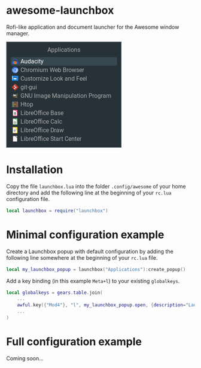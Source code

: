 # awesome-launchbox
Rofi-like application and document launcher for the Awesome window manager.

![Screenshot with default configuration](screenshot_default.png)

# Installation
Copy the file `launchbox.lua` into the folder `.config/awesome` of your home directory and add the following line at the beginning of your `rc.lua` configuration file.

```lua
local launchbox = require("launchbox")
```

# Minimal configuration example
Create a Launchbox popup with default configuration by adding the following line somewhere at the beginning of your `rc.lua` file.

```lua
local my_launchbox_popup = launchbox("Applications"):create_popup()
```

Add a key binding (in this example `Meta+l`) to your existing `globalkeys`.

```lua
local globalkeys = gears.table.join(
    ...
    awful.key({"Mod4"}, "l", my_launchbox_popup.open, {description="Launchbox", group="launcher"}),
    ...
)
```

# Full configuration example
Coming soon...

